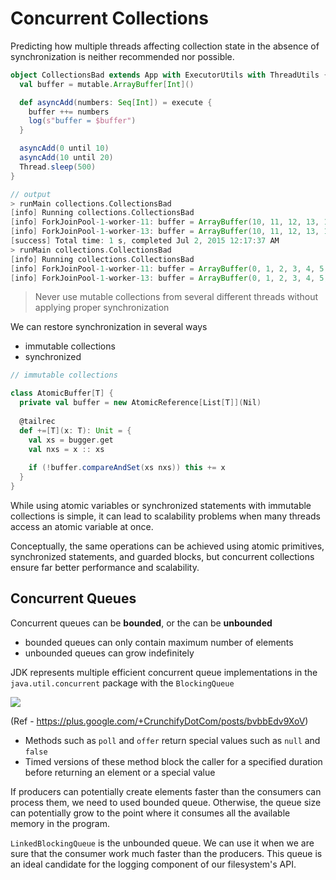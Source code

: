 # Concurrent Collections

Predicting how multiple threads affecting collection state in the absence of synchronization is 
neither recommended nor possible.

```scala
object CollectionsBad extends App with ExecutorUtils with ThreadUtils {
  val buffer = mutable.ArrayBuffer[Int]()

  def asyncAdd(numbers: Seq[Int]) = execute {
    buffer ++= numbers
    log(s"buffer = $buffer")
  }

  asyncAdd(0 until 10)
  asyncAdd(10 until 20)
  Thread.sleep(500)
}

// output
> runMain collections.CollectionsBad
[info] Running collections.CollectionsBad 
[info] ForkJoinPool-1-worker-11: buffer = ArrayBuffer(10, 11, 12, 13, 14, 15, 16, 7, 8, 9)
[info] ForkJoinPool-1-worker-13: buffer = ArrayBuffer(10, 11, 12, 13, 14, 15, 16, 7, 8, 9)
[success] Total time: 1 s, completed Jul 2, 2015 12:17:37 AM
> runMain collections.CollectionsBad
[info] Running collections.CollectionsBad 
[info] ForkJoinPool-1-worker-11: buffer = ArrayBuffer(0, 1, 2, 3, 4, 5, 6, 7, 8, 9)
[info] ForkJoinPool-1-worker-13: buffer = ArrayBuffer(0, 1, 2, 3, 4, 5, 6, 7, 8, 9)
```

> Never use mutable collections from several different threads without applying proper synchronization

We can restore synchronization in several ways

- immutable collections
- synchronized

```scala
// immutable collections

class AtomicBuffer[T] {
  private val buffer = new AtomicReference[List[T]](Nil) 
  
  @tailrec
  def +=[T](x: T): Unit = {
    val xs = bugger.get
    val nxs = x :: xs
    
    if (!buffer.compareAndSet(xs nxs)) this += x
  }
}
```

While using atomic variables or synchronized statements with immutable collections is simple, 
it can lead to scalability problems when many threads access an atomic variable at once.

Conceptually, the same operations can be achieved using atomic primitives, synchronized statements, and guarded blocks, 
but concurrent collections ensure far better performance and scalability.
 
## Concurrent Queues

Concurrent queues can be **bounded**, or the can be **unbounded**

- bounded queues can only contain maximum number of elements
- unbounded queues can grow indefinitely

JDK represents multiple efficient concurrent queue implementations in the `java.util.concurrent` package with 
the `BlockingQueue` 

![](https://lh3.googleusercontent.com/-MdH82AtUrfs/VSq6eJIWwYI/AAAAAAAABiY/FvCA2Bx0HpA/w800-h800/java.util.BlockingQueue%2Bin%2Bjava%2B-%2BCrunchify.png)

(Ref - https://plus.google.com/+CrunchifyDotCom/posts/bvbbEdv9XoV)

- Methods such as `poll` and `offer` return special values such as `null` and `false`
- Timed versions of these method block the caller for a specified duration before returning an element or a special value

If producers can potentially create elements faster than the consumers can process them, 
we need to used bounded queue. Otherwise, the queue size can potentially grow to the point where 
it consumes all the available memory in the program.

`LinkedBlockingQueue` is the unbounded queue. We can use it when we are sure that the consumer work much faster than 
the producers. This queue is an ideal candidate for the logging component of our filesystem's API. 







